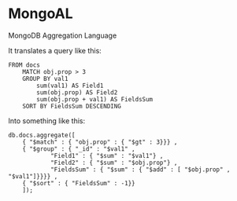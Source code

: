 MongoAL
=======

MongoDB Aggregation Language

It translates a query like this:

	FROM docs
		MATCH obj.prop > 3
		GROUP BY val1
			sum(val1) AS Field1
			sum(obj.prop) AS Field2
			sum(obj.prop + val1) AS FieldsSum
		SORT BY FieldsSum DESCENDING
        
Into something like this:

	db.docs.aggregate([
		{ "$match" : { "obj.prop" : { "$gt" : 3}}} , 
		{ "$group" : { "_id" : "$val1" ,
				"Field1" : { "$sum" : "$val1"} ,
				"Field2" : { "$sum" : "$obj.prop"} ,
				"FieldsSum" : { "$sum" : { "$add" : [ "$obj.prop" , "$val1"]}}}} ,
		{ "$sort" : { "FieldsSum" : -1}}
		]);
